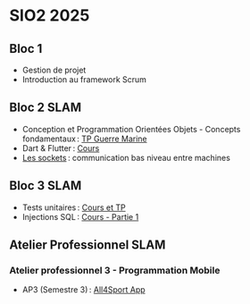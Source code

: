 # SIO2 2025

## Bloc 1

- Gestion de projet
- Introduction au framework Scrum

## Bloc 2 SLAM

- Conception et Programmation Orientées Objets - Concepts fondamentaux : [TP Guerre Marine](https://github.com/rose-line/sio2025-tp-guerre-marine)
- Dart & Flutter : [Cours](b2/flutter.pdf)
- [Les sockets](b2/sockets.md) : communication bas niveau entre machines

## Bloc 3 SLAM

- Tests unitaires : [Cours et TP](b3/unit-testing-parking.adoc)
- Injections SQL : [Cours - Partie 1](b3/sql_injection_part1.pdf)

## Atelier Professionnel SLAM

### Atelier professionnel 3 - Programmation Mobile

- AP3 (Semestre 3) : [All4Sport App](ap3/README.md)
